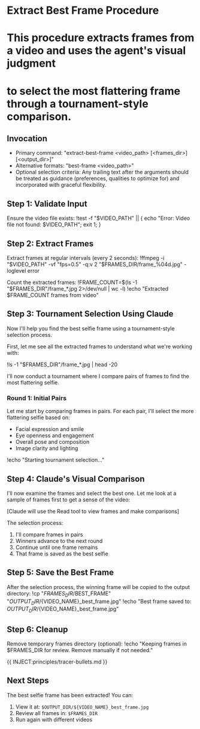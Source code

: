 # Extract Best Frame Procedure
#
# This procedure extracts frames from a video and uses the agent's visual judgment
# to select the most flattering frame through a tournament-style comparison.

## Invocation
- Primary command: "extract-best-frame <video_path> [<frames_dir>] [<output_dir>]"
- Alternative formats: "best-frame <video_path>"
- Optional selection criteria: Any trailing text after the arguments should be treated as guidance (preferences, qualities to optimize for) and incorporated with graceful flexibility.

## Step 1: Validate Input

Ensure the video file exists:
!test -f "$VIDEO_PATH" || { echo "Error: Video file not found: $VIDEO_PATH"; exit 1; }

## Step 2: Extract Frames

Extract frames at regular intervals (every 2 seconds):
!ffmpeg -i "$VIDEO_PATH" -vf "fps=0.5" -q:v 2 "$FRAMES_DIR/frame_%04d.jpg" -loglevel error

Count the extracted frames:
!FRAME_COUNT=$(ls -1 "$FRAMES_DIR"/frame_*.jpg 2>/dev/null | wc -l)
!echo "Extracted $FRAME_COUNT frames from video"

## Step 3: Tournament Selection Using Claude

Now I'll help you find the best selfie frame using a tournament-style selection process.

First, let me see all the extracted frames to understand what we're working with:

!ls -1 "$FRAMES_DIR"/frame_*.jpg | head -20

I'll now conduct a tournament where I compare pairs of frames to find the most flattering selfie.

### Round 1: Initial Pairs

Let me start by comparing frames in pairs. For each pair, I'll select the more flattering selfie based on:
- Facial expression and smile
- Eye openness and engagement
- Overall pose and composition
- Image clarity and lighting

!echo "Starting tournament selection..."

## Step 4: Claude's Visual Comparison

I'll now examine the frames and select the best one. Let me look at a sample of frames first to get a sense of the video:

[Claude will use the Read tool to view frames and make comparisons]

The selection process:
1. I'll compare frames in pairs
2. Winners advance to the next round
3. Continue until one frame remains
4. That frame is saved as the best selfie

## Step 5: Save the Best Frame

After the selection process, the winning frame will be copied to the output directory:
!cp "$FRAMES_DIR/$BEST_FRAME" "$OUTPUT_DIR/${VIDEO_NAME}_best_frame.jpg"
!echo "Best frame saved to: $OUTPUT_DIR/${VIDEO_NAME}_best_frame.jpg"

## Step 6: Cleanup

Remove temporary frames directory (optional):
!echo "Keeping frames in $FRAMES_DIR for review. Remove manually if not needed."

{{ INJECT:principles/tracer-bullets.md }}

## Next Steps

The best selfie frame has been extracted! You can:
1. View it at: `$OUTPUT_DIR/${VIDEO_NAME}_best_frame.jpg`
2. Review all frames in: `$FRAMES_DIR`
3. Run again with different videos
